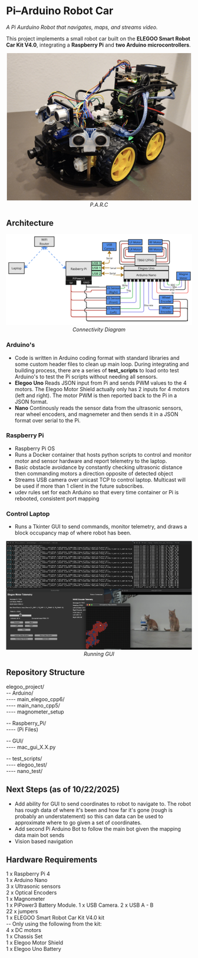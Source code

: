 # Pi–Arduino Robot Car
*A Pi Aurduino Robot that navigates, maps, and streams video.*

This project implements a small robot car built on the **ELEGOO Smart Robot Car Kit V4.0**, integrating a **Raspberry Pi** and **two Arduino microcontrollers**.


<p align="center">
  <img src="pi_arduino_bot.jpg" alt="Pi–Arduino Robot Car" width="500"><br>
  <i> P.A.R.C </i>
</p>

## Architecture  

<p align="center">
  <img src="blockdiagram.png" alt="Pi–Arduino Robot Block Diagram" width="700"><br>
  <i> Connectivity Diagram </i>
</p>


### Arduino's
- Code is written in Arduino coding format with standard libraries and some custom header files to clean up main loop. During integrating and building process, there are a series of **test_scripts** to load onto test Arduino's to test the Pi scripts without needing all sensors.
- **Elegoo Uno** Reads JSON input from Pi and sends PWM values to the 4 motors. The Elegoo Motor Shield actually only has 2 inputs for 4 motors (left and right). The motor PWM is then reported back to the Pi in a JSON format.
- **Nano** Continously reads the sensor data from the ultrasonic sensors, rear wheel encoders, and magnemeter and then sends it in a JSON format over serial to the Pi.

### Raspberry Pi
- Raspberry Pi OS
- Runs a Docker container that hosts python scripts to control and monitor motor and sensor hardware and report telemetry to the laptop.
- Basic obstacle avoidance by constantly checking ultrasonic distance then commanding motors a direction opposite of detected object
- Streams USB camera over unicast TCP to control laptop. Multicast will be used if more than 1 client in the future subscribes.
- udev rules set for each Arduino so that every time container or Pi is rebooted, consistent port mapping

### Control Laptop
- Runs a Tkinter GUI to send commands, monitor telemetry, and draws a block occupancy map of where robot has been. 

<p align="center">
  <img src="running_gui.png" alt="GUI" width="700"><br>
  <i> Running GUI</i>
</p>

## Repository Structure
elegoo_project/  
-- Arduino/  
---- main_elegoo_cpp6/  
---- main_nano_cpp5/  
---- magnometer_setup  

-- Raspberry_Pi/  
---- (Pi Files)  

-- GUI/  
---- mac_gui_X.X.py  

-- test_scripts/  
---- elegoo_test/  
---- nano_test/  


## Next Steps (as of 10/22/2025)
- Add ability for GUI to send coordinates to robot to navigate to. The robot has rough data of where it's been and how far it's gone (rough is probably an understatement) so this can data can be used to approximate where to go given a set of coordinates.
- Add second Pi Arduino Bot to follow the main bot given the mapping data main bot sends
- Vision based navigation


## Hardware Requirements
1 x Raspberry Pi 4  
1 x Arduino Nano  
3 x Ultrasonic sensors  
2 x Optical Encoders  
1 x Magnometer  
1 x PiPower3 Battery Module. 
1 x USB Camera. 
2 x USB A - B  
22 x jumpers  
1 x ELEGOO Smart Robot Car Kit V4.0 kit  
-- Only using the following from the kit:  
    4 x DC motors  
    1 x Chassis Set  
    1 x Elegoo Motor Shield  
    1 x Elegoo Uno Battery  
